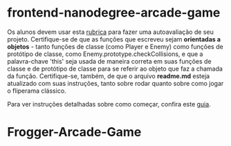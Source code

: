 frontend-nanodegree-arcade-game
===============================

Os alunos devem usar esta [rubrica](https://review.udacity.com/#!/rubrics/436/view) para fazer uma autoavaliação de seu projeto. Certifique-se de que as funções que escreveu sejam **orientadas a objetos** - tanto funções de classe (como Player e Enemy) como funções de protótipo de classe, como Enemy.prototype.checkCollisions, e que a palavra-chave 'this' seja usada de maneira correta em suas funções de classe e de protótipo de classe para se referir ao objeto que faz a chamada da função. Certifique-se, também, de que o arquivo **readme.md** esteja atualizado com suas instruções, tanto sobre rodar quanto sobre como jogar o fliperama clássico.

Para ver instruções detalhadas sobre como começar, confira este [guia](https://docs.google.com/document/d/1v01aScPjSWCCWQLIpFqvg3-vXLH2e8_SZQKC8jNO0Dc/pub?embedded=true).
# Frogger-Arcade-Game
